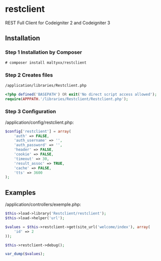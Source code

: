 # restclient
REST Full Client for Codeigniter 2 and Codeigniter 3

## Installation
### Step 1 Installation by Composer
```txt
# composer install maltyxx/restclient
```

### Step 2 Creates files
```txt
/application/libraries/Restclient.php
```
```php
<?php defined('BASEPATH') OR exit('No direct script access allowed');
require(APPPATH.'/libraries/Restclient/Restclient.php');
```

### Step 3 Configuration
/application/config/restclient.php:
```php
$config['restclient'] = array(
    'auth' => FALSE,
    'auth_username' => '',
    'auth_password' => '',
    'header' => FALSE,
    'cookie' => FALSE,
    'timeout' => 30,
    'result_assoc' => TRUE,
    'cache' => FALSE,
    'tts' => 3600
);
```

## Examples
/application/controllers/exemple.php:
```php
$this->load->library('Restclient/restclient');
$this->load->helper('url');

$values = $this->restclient->get(site_url('welcome/index'), array(
    'id' => 2
));

$this->restclient->debug();

var_dump($values);
```
